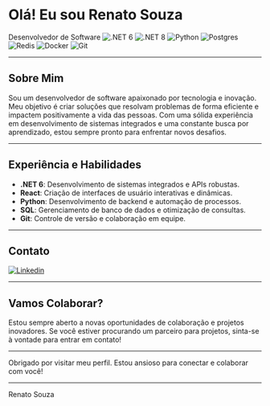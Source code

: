 # Olá! Eu sou Renato Souza

Desenvolvedor de Software
![.NET 6](https://img.shields.io/badge/.NET-6.0-purple\n)
![.NET 8](https://img.shields.io/badge/.NET-8.0-purple)
![Python](https://img.shields.io/badge/Python-3.12-blue)
![Postgres](https://img.shields.io/badge/Postgres-16-green)
![Redis](https://img.shields.io/badge/Redis-cache-red)
![Docker](https://img.shields.io/badge/Docker-Container-darkblue)
![Git](https://img.shields.io/badge/Git-versioning-darkred)

---

## Sobre Mim

Sou um desenvolvedor de software apaixonado por tecnologia e inovação. Meu objetivo é criar soluções que resolvam problemas de forma eficiente e impactem positivamente a vida das pessoas. Com uma sólida experiência em desenvolvimento de sistemas integrados e uma constante busca por aprendizado, estou sempre pronto para enfrentar novos desafios.

---

## Experiência e Habilidades

- **.NET 6**: Desenvolvimento de sistemas integrados e APIs robustas.
- **React**: Criação de interfaces de usuário interativas e dinâmicas.
- **Python**: Desenvolvimento de backend e automação de processos.
- **SQL**: Gerenciamento de banco de dados e otimização de consultas.
- **Git**: Controle de versão e colaboração em equipe.

---

<!-- ## Projetos Destacados

- **Projeto A**: [Descrição breve do projeto e tecnologias utilizadas]
- **Projeto B**: [Descrição breve do projeto e tecnologias utilizadas]
- **Projeto C**: [Descrição breve do projeto e tecnologias utilizadas]

--- -->

## Contato

[![Linkedin](https://img.shields.io/badge/Linkedin-blue)](https://www.linkedin.com/in/ressouza/)

<!-- - **E-mail**: [seu.email@dominio.com](mailto:seu.email@dominio.com) -->

---

## Vamos Colaborar?

Estou sempre aberto a novas oportunidades de colaboração e projetos inovadores. Se você estiver procurando um parceiro para projetos, sinta-se à vontade para entrar em contato!

---

Obrigado por visitar meu perfil. Estou ansioso para conectar e colaborar com você!

---

Renato Souza

<!-- ![Renato's GitHub stats](https://github-readme-stats-seven-azure.vercel.app/api?username=renatossouza&theme=transparent&show_icons=true&hide_border=true&card_width=150&count_private=true&include_all_commits=true)
![Top Langs](https://github-readme-stats-seven-azure.vercel.app/api/top-langs/?username=renatossouza&hide_progress=false&theme=transparent&layout=donut&hide_border=true&card_width=150&count_private=true&include_all_commits=true) -->
